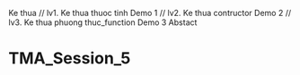 
Ke thua
// lv1. Ke thua thuoc tinh Demo 1
        // lv2. Ke thua contructor Demo 2
        // lv3. Ke thua phuong thuc_function Demo 3
Abstact
# TMA_Session_5
